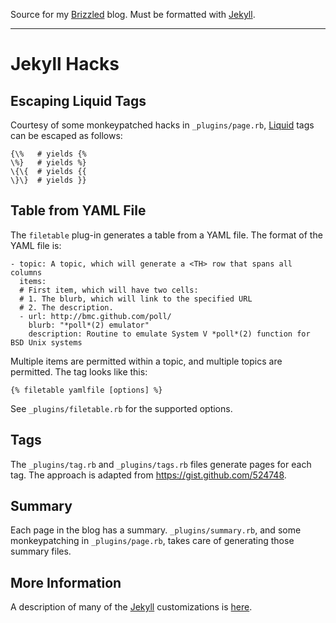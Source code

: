 Source for my [Brizzled][] blog.  Must be formatted with [Jekyll][].

----

# Jekyll Hacks

## Escaping Liquid Tags

Courtesy of some monkeypatched hacks in `_plugins/page.rb`, [Liquid][]
tags can be escaped as follows:

    {\%   # yields {%
    \%}   # yields %}
    \{\{  # yields {{
    \}\}  # yields }}

## Table from YAML File

The `filetable` plug-in generates a table from a YAML file. The format of
the YAML file is:

    - topic: A topic, which will generate a <TH> row that spans all columns
      items: 
      # First item, which will have two cells:
      # 1. The blurb, which will link to the specified URL
      # 2. The description.
      - url: http://bmc.github.com/poll/
        blurb: "*poll*(2) emulator"
        description: Routine to emulate System V *poll*(2) function for BSD Unix systems

Multiple items are permitted within a topic, and multiple topics are permitted.
The tag looks like this:

    {% filetable yamlfile [options] %}

See `_plugins/filetable.rb` for the supported options.

## Tags

The `_plugins/tag.rb` and `_plugins/tags.rb` files generate pages for each
tag. The approach is adapted from <https://gist.github.com/524748>.

## Summary

Each page in the blog has a summary. `_plugins/summary.rb`, and some
monkeypatching in `_plugins/page.rb`, takes care of generating those
summary files.

## More Information

A description of many of the [Jekyll][] customizations is [here][105].

[Jekyll]: http://jekyllrb.com/
[Brizzled]: http://brizzled.clapper.org/
[Liquid]: http://www.liquidmarkup.org/
[105]: http://brizzled.clapper.org/id/105/
